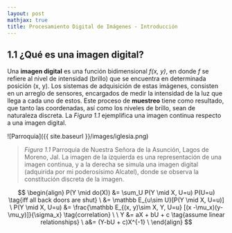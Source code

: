 ```yaml
---
layout: post
mathjax: true
title: Procesamiento Digital de Imágenes - Introducción
---
```



## 1.1 ¿Qué es una imagen digital?

Una __imagen digital__ es una función bidimensional _f(x, y)_, en donde _f_ se refiere al nivel de intensidad (brillo) 
que se encuentra en determinada posición (x, y). Los sistemas de adquisición de estas imágenes, consisten en un arreglo de sensores, 
encargados de medir la intensidad de la luz que llega a cada uno de estos. Este proceso de __muestreo__ tiene como resultado, 
que tanto las coordenadas, así como los niveles de brillo, sean de naturaleza discreta. La _Figura 1.1_ ejemplifica una imagen 
continua respecto a una imagen digital.

![Parroquia]({{ site.baseurl }}/images/iglesia.png)
> _Figura 1.1_ Parroquia de Nuestra Señora de la Asunción, Lagos de Moreno, Jal. La imagen de la izquierda es una representación de una imagen continua, y a la derecha se simula una imagen digital (adquirida por mi poderosísimo Alcatel), donde se observa la constitución discreta de la imagen. 

$$ \begin{align} P(Y \mid do(X)) &= \sum_U P(Y \mid X, U=u) P(U=u) \tag{iff all back doors are shut} \ &= \mathbb E_{u\sim U}[P(Y \mid X, U=u)] \ P(Y \mid X, U=u) &= \frac{\mathbb E_{(x, y)\sim X, Y, U=u} [(x -\mu_x)(y-\mu_y)]}{\sigma_x} \tag{correlation} \ \ Y &= aX + bU + c \tag{assume linear relationships} \ a&= (Y-bU + c)X^{-1} \ \end{align} $$
